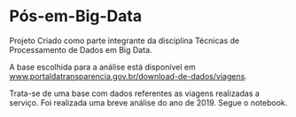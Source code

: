 # Pós-em-Big-Data
Projeto Criado como parte integrante da disciplina Técnicas de Processamento de Dados em Big Data.

A base escolhida para a análise está disponível em www.portaldatransparencia.gov.br/download-de-dados/viagens.

Trata-se de uma base com dados referentes as viagens realizadas a serviço. Foi realizada uma breve análise do ano de 2019. Segue o notebook.
